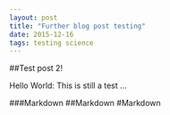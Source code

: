 ```yaml
---
layout: post
title: "Further blog post testing"
date: 2015-12-16
tags: testing science
---
```


##Test post 2!

Hello World: This is still a test ...

###Markdown
##Markdown
#Markdown

